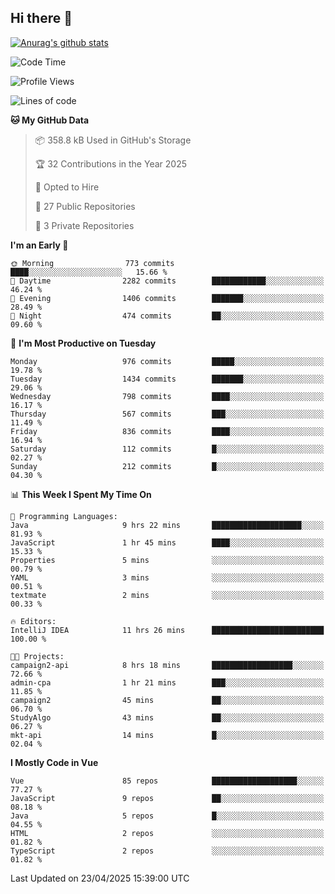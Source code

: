 ## Hi there 👋

[![Anurag's github stats](https://github-readme-stats.vercel.app/api?username=Songwonseok)](https://github.com/anuraghazra/github-readme-stats)



<!--START_SECTION:waka-->
![Code Time](http://img.shields.io/badge/Code%20Time-3%2C382%20hrs%203%20mins-blue)

![Profile Views](http://img.shields.io/badge/Profile%20Views-0-blue)

![Lines of code](https://img.shields.io/badge/From%20Hello%20World%20I%27ve%20Written-34.8%20million%20lines%20of%20code-blue)

**🐱 My GitHub Data** 

> 📦 358.8 kB Used in GitHub's Storage 
 > 
> 🏆 32 Contributions in the Year 2025
 > 
> 💼 Opted to Hire
 > 
> 📜 27 Public Repositories 
 > 
> 🔑 3 Private Repositories 
 > 
**I'm an Early 🐤** 

```text
🌞 Morning                773 commits         ████░░░░░░░░░░░░░░░░░░░░░   15.66 % 
🌆 Daytime                2282 commits        ████████████░░░░░░░░░░░░░   46.24 % 
🌃 Evening                1406 commits        ███████░░░░░░░░░░░░░░░░░░   28.49 % 
🌙 Night                  474 commits         ██░░░░░░░░░░░░░░░░░░░░░░░   09.60 % 
```
📅 **I'm Most Productive on Tuesday** 

```text
Monday                   976 commits         █████░░░░░░░░░░░░░░░░░░░░   19.78 % 
Tuesday                  1434 commits        ███████░░░░░░░░░░░░░░░░░░   29.06 % 
Wednesday                798 commits         ████░░░░░░░░░░░░░░░░░░░░░   16.17 % 
Thursday                 567 commits         ███░░░░░░░░░░░░░░░░░░░░░░   11.49 % 
Friday                   836 commits         ████░░░░░░░░░░░░░░░░░░░░░   16.94 % 
Saturday                 112 commits         █░░░░░░░░░░░░░░░░░░░░░░░░   02.27 % 
Sunday                   212 commits         █░░░░░░░░░░░░░░░░░░░░░░░░   04.30 % 
```


📊 **This Week I Spent My Time On** 

```text
💬 Programming Languages: 
Java                     9 hrs 22 mins       ████████████████████░░░░░   81.93 % 
JavaScript               1 hr 45 mins        ████░░░░░░░░░░░░░░░░░░░░░   15.33 % 
Properties               5 mins              ░░░░░░░░░░░░░░░░░░░░░░░░░   00.79 % 
YAML                     3 mins              ░░░░░░░░░░░░░░░░░░░░░░░░░   00.51 % 
textmate                 2 mins              ░░░░░░░░░░░░░░░░░░░░░░░░░   00.33 % 

🔥 Editors: 
IntelliJ IDEA            11 hrs 26 mins      █████████████████████████   100.00 % 

🐱‍💻 Projects: 
campaign2-api            8 hrs 18 mins       ██████████████████░░░░░░░   72.66 % 
admin-cpa                1 hr 21 mins        ███░░░░░░░░░░░░░░░░░░░░░░   11.85 % 
campaign2                45 mins             ██░░░░░░░░░░░░░░░░░░░░░░░   06.70 % 
StudyAlgo                43 mins             ██░░░░░░░░░░░░░░░░░░░░░░░   06.27 % 
mkt-api                  14 mins             █░░░░░░░░░░░░░░░░░░░░░░░░   02.04 % 
```

**I Mostly Code in Vue** 

```text
Vue                      85 repos            ███████████████████░░░░░░   77.27 % 
JavaScript               9 repos             ██░░░░░░░░░░░░░░░░░░░░░░░   08.18 % 
Java                     5 repos             █░░░░░░░░░░░░░░░░░░░░░░░░   04.55 % 
HTML                     2 repos             ░░░░░░░░░░░░░░░░░░░░░░░░░   01.82 % 
TypeScript               2 repos             ░░░░░░░░░░░░░░░░░░░░░░░░░   01.82 % 
```




 Last Updated on 23/04/2025 15:39:00 UTC
<!--END_SECTION:waka-->
